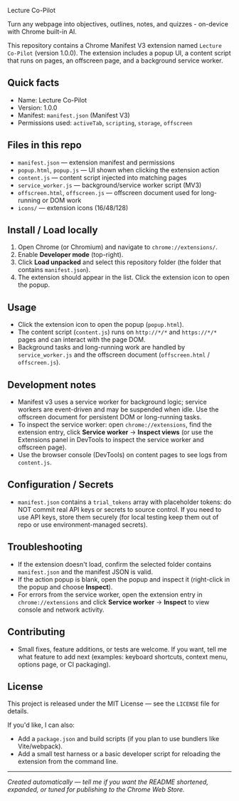 Lecture Co-Pilot

Turn any webpage into objectives, outlines, notes, and quizzes - on-device with Chrome built-in AI.

This repository contains a Chrome Manifest V3 extension named `Lecture Co-Pilot` (version 1.0.0). The extension includes a popup UI, a content script that runs on pages, an offscreen page, and a background service worker.

## Quick facts
- Name: Lecture Co-Pilot
- Version: 1.0.0
- Manifest: `manifest.json` (Manifest V3)
- Permissions used: `activeTab`, `scripting`, `storage`, `offscreen`

## Files in this repo
- `manifest.json` — extension manifest and permissions
- `popup.html`, `popup.js` — UI shown when clicking the extension action
- `content.js` — content script injected into matching pages
- `service_worker.js` — background/service worker script (MV3)
- `offscreen.html`, `offscreen.js` — offscreen document used for long-running or DOM work
- `icons/` — extension icons (16/48/128)

## Install / Load locally
1. Open Chrome (or Chromium) and navigate to `chrome://extensions/`.
2. Enable **Developer mode** (top-right).
3. Click **Load unpacked** and select this repository folder (the folder that contains `manifest.json`).
4. The extension should appear in the list. Click the extension icon to open the popup.

## Usage
- Click the extension icon to open the popup (`popup.html`).
- The content script (`content.js`) runs on `http://*/*` and `https://*/*` pages and can interact with the page DOM.
- Background tasks and long-running work are handled by `service_worker.js` and the offscreen document (`offscreen.html` / `offscreen.js`).

## Development notes
- Manifest v3 uses a service worker for background logic; service workers are event-driven and may be suspended when idle. Use the offscreen document for persistent DOM or long-running tasks.
- To inspect the service worker: open `chrome://extensions`, find the extension entry, click **Service worker** -> **Inspect views** (or use the Extensions panel in DevTools to inspect the service worker and offscreen page).
- Use the browser console (DevTools) on content pages to see logs from `content.js`.

## Configuration / Secrets
- `manifest.json` contains a `trial_tokens` array with placeholder tokens: do NOT commit real API keys or secrets to source control. If you need to use API keys, store them securely (for local testing keep them out of repo or use environment-managed secrets).

## Troubleshooting
- If the extension doesn't load, confirm the selected folder contains `manifest.json` and the manifest JSON is valid.
- If the action popup is blank, open the popup and inspect it (right-click in the popup and choose **Inspect**).
- For errors from the service worker, open the extension entry in `chrome://extensions` and click **Service worker** -> **Inspect** to view console and network activity.

## Contributing
- Small fixes, feature additions, or tests are welcome. If you want, tell me what feature to add next (examples: keyboard shortcuts, context menu, options page, or CI packaging).

## License
This project is released under the MIT License — see the `LICENSE` file for details.

If you'd like, I can also:
- Add a `package.json` and build scripts (if you plan to use bundlers like Vite/webpack).
- Add a small test harness or a basic developer script for reloading the extension from the command line.

---
_Created automatically — tell me if you want the README shortened, expanded, or tuned for publishing to the Chrome Web Store._
